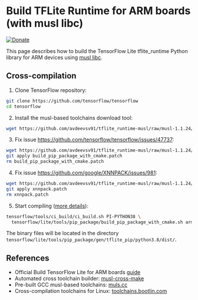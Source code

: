 # Build TFLite Runtime for ARM boards (with musl libc)

[![Donate](https://img.shields.io/badge/donate-Yandex-red.svg)](https://money.yandex.ru/to/4100110221014297)

This page describes how to build the TensorFlow Lite tflite_runtime Python library for ARM devices using [musl libc](https://musl.libc.org).

## Cross-compilation

1. Clone TensorFlow repository:

```bash
git clone https://github.com/tensorflow/tensorflow
cd tensorflow
```

2. Install the musl-based toolchains download tool:

```bash
wget https://github.com/avdeevsv91/tflite_runtime-musl/raw/musl-1.1.24/download_toolchains.sh -O tensorflow/lite/tools/cmake/download_toolchains.sh
```

3. Fix issue https://github.com/tensorflow/tensorflow/issues/47737:

```bash
wget https://github.com/avdeevsv91/tflite_runtime-musl/raw/musl-1.1.24/build_pip_package_with_cmake.patch
git apply build_pip_package_with_cmake.patch
rm build_pip_package_with_cmake.patch
```

4. Fix issue https://github.com/google/XNNPACK/issues/981:

```bash
wget https://github.com/avdeevsv91/tflite_runtime-musl/raw/musl-1.1.24/xnnpack.patch
git apply xnnpack.patch
rm xnnpack.patch
```

5. Start compiling ([more details](https://www.tensorflow.org/lite/guide/build_cmake_pip#arm_cross_compilation)):

```bash
tensorflow/tools/ci_build/ci_build.sh PI-PYTHON38 \
  tensorflow/lite/tools/pip_package/build_pip_package_with_cmake.sh armhf
```

The binary files will be located in the directory `tensorflow/lite/tools/pip_package/gen/tflite_pip/python3.8/dist/`.

##  References

* Official Build TensorFlow Lite for ARM boards [guide](https://www.tensorflow.org/lite/guide/build_arm)
* Automated cross toolchain builder: [musl-cross-make](https://github.com/richfelker/musl-cross-make)
* Pre-built GCC musl-based toolchains: [muls.cc](http://musl.cc)
* Cross-compilation toolchains for Linux: [toolchains.bootlin.com](https://toolchains.bootlin.com)
